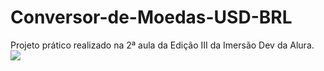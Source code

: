 # Conversor-de-Moedas-USD-BRL
Projeto prático realizado na  2ª aula  da Edição III da Imersão Dev da Alura.
<img src="img/preview.gif">

